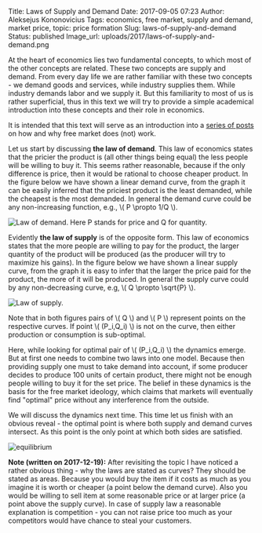 Title: Laws of Supply and Demand
Date: 2017-09-05 07:23
Author: Aleksejus Kononovicius
Tags: economics, free market, supply and demand, market price, topic: price formation
Slug: laws-of-supply-and-demand
Status: published
Image_url: uploads/2017/laws-of-supply-and-demand.png

At the heart of economics
lies two fundamental concepts, to which most of the other concepts are
related. These two concepts are supply and demand. From every day life
we are rather familiar with these two concepts - we demand goods and
services, while industry supplies them. While industry demands labor and
we supply it. But this familiarity to most of us is rather superficial,
thus in this text we will try to provide a simple academical
introduction into these concepts and their role in economics.

It is intended that this text will serve as an introduction into a
[series of posts](/tag/topic-price-formation/) on how and why free market does (not) work.
<!--more-->

Let us start by discussing **the law of demand**. This law of economics
states that the pricier the product is (all other things being equal)
the less people will be willing to buy it. This seems rather reasonable,
because if the only difference is price, then it would be rational to
choose cheaper product. In the figure below we have shown a linear
demand curve, from the graph it can be easily inferred that the priciest
product is the least demanded, while the cheapest is the most demanded.
In general the demand curve could be any non-increasing function, e.g.,
\\\(  P \propto 1/Q \\\).

![Law of demand. Here P stands for price and Q for quantity.]({static}/uploads/2017/laws-of-supply-and-demand-demand-law.png "Law of demand. Here P stands for price and Q for quantity.")

Evidently **the law of supply** is of the opposite form. This law of
economics states that the more people are willing to pay for the
product, the larger quantity of the product will be produced (as the
producer will try to maximize his gains). In the figure below we have
shown a linear supply curve, from the graph it is easy to infer that the
larger the price paid for the product, the more of it will be produced.
In general the supply curve could by any non-decreasing curve, e.g,
\\\(  Q \propto \sqrt{P} \\\).

![Law of supply.]({static}/uploads/2017/laws-of-supply-and-demand-supply-law.png "Law of supply. Here P stands for price and Q for quantity.")

Note that in both figures pairs of \\\(  Q \\\) and \\\(  P \\\) represent
points on the respective curves. If point \\\(  (P\_i,Q\_i) \\\) is not
on the curve, then either production or consumption is sub-optimal.

Here, while looking for optimal pair of \\\(  (P\_i,Q\_i) \\\) the
dynamics emerge. But at first one needs to combine two laws into one
model. Because then providing supply one must to take demand into
account, if some producer decides to produce 100 units of certain
product, there might not be enough people willing to buy it for the set
price. The belief in these dynamics is the basis for the free market
ideology, which claims that markets will eventually find "optimal" price
without any interference from the outside.

We will discuss the dynamics next time. This time let us finish with an
obvious reveal - the optimal point is where both supply and demand
curves intersect. As this point is the only point at which both sides
are satisfied.

![equilibrium]({static}/uploads/2017/laws-of-supply-and-demand.png "Optimal point is at the intersection of the supply and demand curves.  Here P stands for price and Q for quantity.")

**Note (written on 2017-12-19):** After revisiting the topic I have noticed a rather obvious
thing - why the laws are stated as curves? They should be stated as
areas. Because you would buy the item if it costs as much as you imagine
it is worth or cheaper (a point below the demand curve). Also you would
be willing to sell item at some reasonable price or at larger price (a point
above the supply curve). In case of supply law a reasonable explanation
is competition - you can not raise price too much as your competitors
would have chance to steal your customers.
